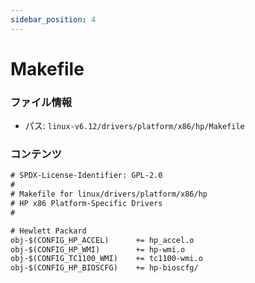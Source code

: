```yaml
---
sidebar_position: 4
---
```

# Makefile

### ファイル情報

- パス: `linux-v6.12/drivers/platform/x86/hp/Makefile`

### コンテンツ

```txt
# SPDX-License-Identifier: GPL-2.0
#
# Makefile for linux/drivers/platform/x86/hp
# HP x86 Platform-Specific Drivers
#

# Hewlett Packard
obj-$(CONFIG_HP_ACCEL)		+= hp_accel.o
obj-$(CONFIG_HP_WMI)		+= hp-wmi.o
obj-$(CONFIG_TC1100_WMI)	+= tc1100-wmi.o
obj-$(CONFIG_HP_BIOSCFG)	+= hp-bioscfg/

```

